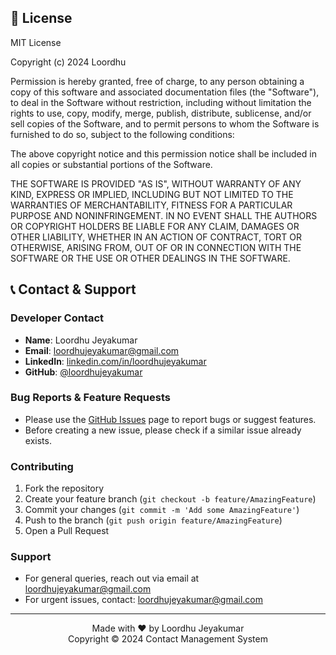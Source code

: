 ## 📄 License
MIT License

Copyright (c) 2024 Loordhu

Permission is hereby granted, free of charge, to any person obtaining a copy of this software and associated documentation files (the "Software"), to deal in the Software without restriction, including without limitation the rights to use, copy, modify, merge, publish, distribute, sublicense, and/or sell copies of the Software, and to permit persons to whom the Software is furnished to do so, subject to the following conditions:

The above copyright notice and this permission notice shall be included in all copies or substantial portions of the Software.

THE SOFTWARE IS PROVIDED "AS IS", WITHOUT WARRANTY OF ANY KIND, EXPRESS OR IMPLIED, INCLUDING BUT NOT LIMITED TO THE WARRANTIES OF MERCHANTABILITY, FITNESS FOR A PARTICULAR PURPOSE AND NONINFRINGEMENT. IN NO EVENT SHALL THE AUTHORS OR COPYRIGHT HOLDERS BE LIABLE FOR ANY CLAIM, DAMAGES OR OTHER LIABILITY, WHETHER IN AN ACTION OF CONTRACT, TORT OR OTHERWISE, ARISING FROM, OUT OF OR IN CONNECTION WITH THE SOFTWARE OR THE USE OR OTHER DEALINGS IN THE SOFTWARE.


## 📞 Contact & Support

### Developer Contact
- **Name**: Loordhu Jeyakumar
- **Email**: loordhujeyakumar@gmail.com
- **LinkedIn**: [linkedin.com/in/loordhujeyakumar](https://linkedin.com/in/loordhujeyakumar)
- **GitHub**: [@loordhujeyakumar](https://github.com/loordhujeyakumar)

### Bug Reports & Feature Requests
- Please use the [GitHub Issues](https://github.com/LoordhuJeyakumar/Contact-Manager-frontend/issues) page to report bugs or suggest features.
- Before creating a new issue, please check if a similar issue already exists.

### Contributing
1. Fork the repository
2. Create your feature branch (`git checkout -b feature/AmazingFeature`)
3. Commit your changes (`git commit -m 'Add some AmazingFeature'`)
4. Push to the branch (`git push origin feature/AmazingFeature`)
5. Open a Pull Request

### Support
- For general queries, reach out via email at loordhujeyakumar@gmail.com
- For urgent issues, contact: loordhujeyakumar@gmail.com


---

<div align="center">
    Made with ❤️ by Loordhu Jeyakumar<br>
    Copyright © 2024 Contact Management System
</div>
